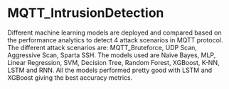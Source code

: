 # MQTT_IntrusionDetection
Different machine learning models are deployed and compared based on the performance analytics to detect 4 attack scenarios in MQTT protocol. The different attack scenarios are: MQTT_Bruteforce, UDP Scan, Aggressive Scan, Sparta SSH. The models used are Naive Bayes, MLP, Linear Regression, SVM, Decision Tree, Random Forest, XGBoost, K-NN, LSTM and RNN. All the models performed pretty good with LSTM and XGBoost giving the best accuracy metrics.
